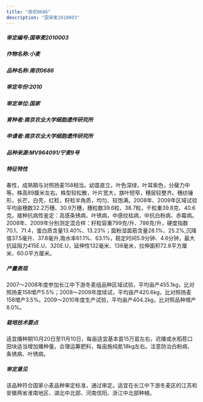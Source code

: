 ```yaml
---
title: "南农0686"
description: "国审麦2010003"
---
```

##### 审定编号:国审麦2010003

##### 作物名称:小麦

##### 品种名称:南农0686

##### 审定年份:2010

##### 审定单位:国家

##### 育种者:南京农业大学细胞遗传研究所

##### 申请者:南京农业大学细胞遗传研究所

##### 品种来源:MV964091/宁麦9号

##### 特征特性
春性，成熟期与对照扬麦158相当。幼苗直立，叶色深绿，叶耳紫色，分蘖力中等。株高89厘米左右。株型较松散，叶片宽大，旗叶短窄，穗层较整齐。穗纺锤形，长芒，白壳，红粒，籽粒半角质，均匀、较饱满。2008年、2009年区域试验平均亩穗数32.2万穗、30.9万穗，穗粒数39.6粒、38.7粒，千粒重39.8克、40.6克。接种抗病性鉴定：高感条锈病、叶锈病，中感纹枯病，中抗白粉病、赤霉病。2008年、2009年分别测定混合样：籽粒容重799克/升、786克/升，硬度指数70.1、71.4，蛋白质含量13.40%、13.23%；面粉湿面筋含量28.1%、25.2%,沉降值37.5毫升、37.8毫升,吸水率61.1%、63.1%，稳定时间5.9分钟、4.6分钟，最大抗延阻力415E.U、320E.U，延伸性132毫米、138毫米，拉伸面积72.8平方厘米、60.0平方厘米。  

##### 产量表现
 2007～2008年度参加长江中下游冬麦组品种区域试验，平均亩产455.1kg，比对照扬麦158增产5.5%；2008～2009年度续试，平均亩产420.6kg，比对照扬麦158增产3.5%。2009～2010年度生产试验，平均亩产404.2kg，比对照品种增产8.0%。

##### 栽培技术要点
适宜播种期10月20日至11月10日，每亩适宜基本苗15万苗左右，迟播或水稻茬口田块适当增加播种量。合理运筹肥料，每亩施纯氮18kg左右。注意防治白粉病、条锈病、叶锈病。

##### 审定意见
该品种符合国家小麦品种审定标准，通过审定。适宜在长江中下游冬麦区的江苏和安徽两省淮南地区、湖北中北部、河南信阳、浙江中北部种植。
